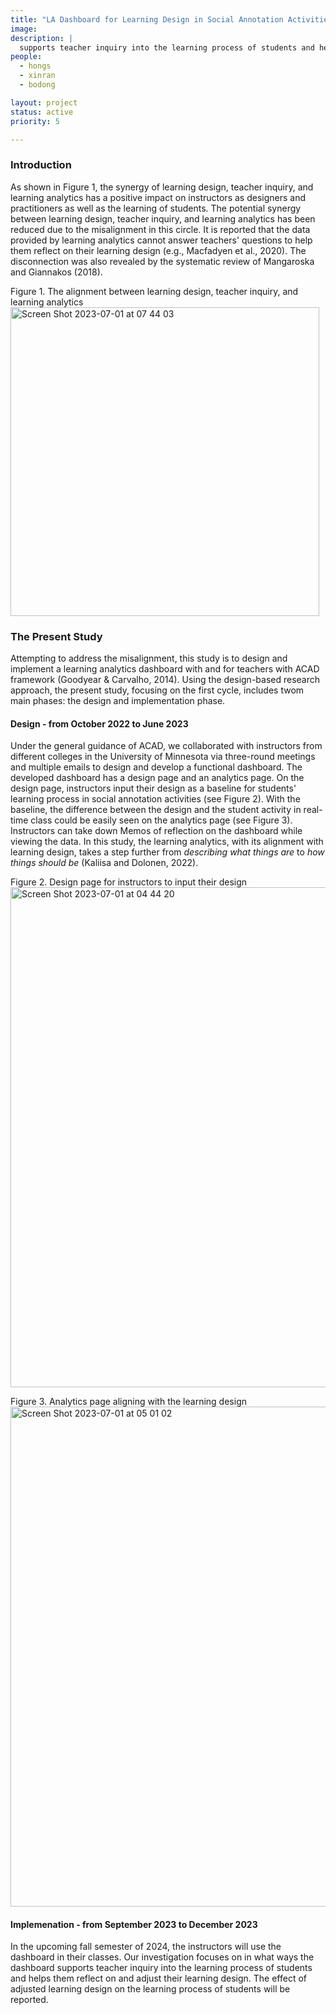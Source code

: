 ```yaml
---
title: "LA Dashboard for Learning Design in Social Annotation Activities"
image: 
description: |
  supports teacher inquiry into the learning process of students and helps them reflect on and adjust their learning design.
people:
  - hongs
  - xinran
  - bodong

layout: project
status: active
priority: 5

---
```


### Introduction
As shown in Figure 1, the synergy of learning design, teacher inquiry, and learning analytics has a positive impact on instructors as designers and practitioners as well as the learning of students. The potential synergy between learning design, teacher inquiry, and learning analytics has been reduced due to the misalignment in this circle. It is reported that the data provided by learning analytics cannot answer teachers' questions to help them reflect on their learning design (e.g., Macfadyen et al., 2020). The disconnection was also revealed by the systematic review of Mangaroska and Giannakos (2018).

Figure 1. The alignment between learning design, teacher inquiry, and learning analytics 
<img width="494" alt="Screen Shot 2023-07-01 at 07 44 03" src="https://github.com/penn-wonderlab/penn-wonderlab.github.io/assets/41907842/5d20c6af-ac19-4ff3-bcb8-427cacb01bb4">


### The Present Study
Attempting to address the misalignment, this study is to design and implement a learning analytics dashboard with and for teachers with ACAD framework (Goodyear & Carvalho, 2014). Using the design-based research approach, the present study, focusing on the first cycle, includes twom main phases: the design and implementation phase. 

#### Design - from October 2022 to June 2023
Under the general guidance of ACAD, we collaborated with instructors from different colleges in the University of Minnesota via three-round meetings and multiple emails to design and develop a functional dashboard. 
The developed dashboard has a design page and an analytics page. On the design page, instructors input their design as a baseline for students' learning process in social annotation activities (see Figure 2). With the baseline, the difference between the design and the student activity in real-time class could be easily seen on the analytics page (see Figure 3). Instructors can take down Memos of reflection on the dashboard while viewing the data. In this study, the learning analytics, with its alignment with learning design, takes a step further from _describing what things are_ to _how things should be_ (Kaliisa and Dolonen, 2022).

Figure 2. Design page for instructors to input their design
<img width="800" alt="Screen Shot 2023-07-01 at 04 44 20" src="https://github.com/penn-wonderlab/penn-wonderlab.github.io/assets/41907842/2139859c-689b-454a-86f7-bd0df907851f">

Figure 3. Analytics page aligning with the learning design
<img width="800" alt="Screen Shot 2023-07-01 at 05 01 02" src="https://github.com/penn-wonderlab/penn-wonderlab.github.io/assets/41907842/4da1258d-7842-445f-bf7f-d948e14469ad">

#### Implemenation - from September 2023 to December 2023
In the upcoming fall semester of 2024, the instructors will use the dashboard in their classes. Our investigation focuses on in what ways the dashboard supports teacher inquiry into the learning process of students and helps them reflect on and adjust their learning design. The effect of adjusted learning design on the learning process of students will be reported.

### 
